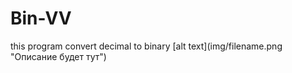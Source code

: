 # Bin-VV
<head>
  this program convert decimal to binary
</head>
<body>
  [alt text](img/filename.png "Описание будет тут")
 </body>
